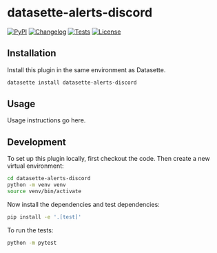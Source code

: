 # datasette-alerts-discord

[![PyPI](https://img.shields.io/pypi/v/datasette-alerts-discord.svg)](https://pypi.org/project/datasette-alerts-discord/)
[![Changelog](https://img.shields.io/github/v/release/datasette/datasette-alerts-discord?include_prereleases&label=changelog)](https://github.com/datasette/datasette-alerts-discord/releases)
[![Tests](https://github.com/datasette/datasette-alerts-discord/actions/workflows/test.yml/badge.svg)](https://github.com/datasette/datasette-alerts-discord/actions/workflows/test.yml)
[![License](https://img.shields.io/badge/license-Apache%202.0-blue.svg)](https://github.com/datasette/datasette-alerts-discord/blob/main/LICENSE)



## Installation

Install this plugin in the same environment as Datasette.
```bash
datasette install datasette-alerts-discord
```
## Usage

Usage instructions go here.

## Development

To set up this plugin locally, first checkout the code. Then create a new virtual environment:
```bash
cd datasette-alerts-discord
python -m venv venv
source venv/bin/activate
```
Now install the dependencies and test dependencies:
```bash
pip install -e '.[test]'
```
To run the tests:
```bash
python -m pytest
```
